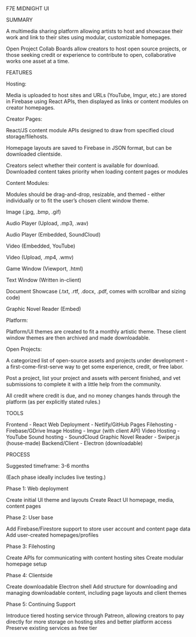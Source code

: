 F7E MIDNIGHT UI


SUMMARY

A multimedia sharing platform allowing artists to host and showcase their work and link to their sites using modular, customizable homepages.

Open Project Collab Boards allow creators to host open source projects, or those seeking credit or experience to contribute to open, collaborative works one asset at a time.


FEATURES

Hosting:

Media is uploaded to host sites and URLs (YouTube, Imgur, etc.) are stored in Firebase using React APIs, then displayed as links or content modules on creator homepages. 

Creator Pages:

React/JS content module APIs designed to draw from specified cloud storage/filehosts.

Homepage layouts are saved to Firebase in JSON format, but can be downloaded clientside.

Creators select whether their content is available for download. Downloaded content takes priority when loading content pages or modules

Content Modules:

Modules should be drag-and-drop, resizable, and themed - either individually or to fit the user’s chosen client window theme.

Image (.jpg, .bmp, .gif)

Audio Player (Upload, .mp3, .wav)

Audio Player (Embedded, SoundCloud)


Video (Embedded, YouTube)

Video (Upload, .mp4, .wmv)

Game Window (Viewport, .html)

Text Window (Written in-client)

Document Showcase (.txt, .rtf, .docx, .pdf, comes with scrollbar and sizing code)

Graphic Novel Reader (Embed)

Platform:

Platform/UI themes are created to fit a monthly artistic theme. These client window themes are then archived and made downloadable.

Open Projects:

A categorized list of open-source assets and projects under development - a first-come-first-serve way to get some experience, credit, or free labor.

Post a project, list your project and assets with percent finished, and vet submissions to complete it with a little help from the community.

All credit where credit is due, and no money changes hands through the platform (as per explicitly stated rules.)


TOOLS

Frontend - React
Web Deployment - Netlify/GitHub Pages
Filehosting - Firebase/GDrive
Image Hosting - Imgur (with client API)
Video Hosting - YouTube 
Sound hosting - SoundCloud 
Graphic Novel Reader - Swiper.js (house-made)
Backend/Client - Electron (downloadable)


PROCESS 

Suggested timeframe: 3-6 months

(Each phase ideally includes live testing.)

Phase 1: Web deployment 

Create initial UI theme and layouts
Create React UI homepage, media, content pages

Phase 2: User base

Add Firebase/Firestore support to store user account and content page data
Add user-created homepages/profiles

Phase 3: Filehosting 

Create APIs for communicating with content hosting sites
Create modular homepage setup

Phase 4: Clientside 

Create downloadable Electron shell
Add structure for downloading and managing downloadable content, including page layouts and client themes

Phase 5: Continuing Support 

Introduce tiered hosting service through Patreon, allowing creators to pay directly for more storage on hosting sites and better platform access
Preserve existing services as free tier
